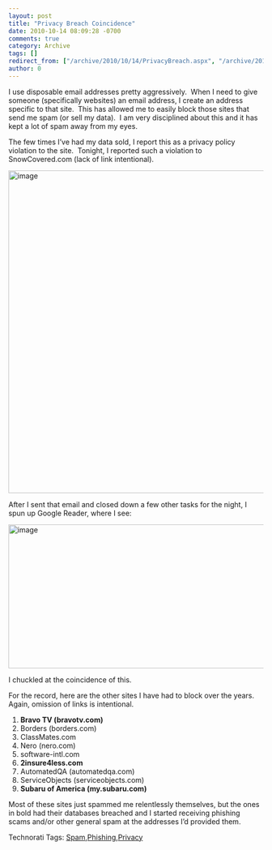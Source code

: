 ```yaml
---
layout: post
title: "Privacy Breach Coincidence"
date: 2010-10-14 08:09:28 -0700
comments: true
category: Archive
tags: []
redirect_from: ["/archive/2010/10/14/PrivacyBreach.aspx", "/archive/2010/10/14/privacybreach.aspx"]
author: 0
---
```

<!-- more -->
<p>I use disposable email addresses pretty aggressively.  When I need to give someone (specifically websites) an email address, I create an address specific to that site.  This has allowed me to easily block those sites that send me spam (or sell my data).  I am very disciplined about this and it has kept a lot of spam away from my eyes.</p>  <p>The few times I’ve had my data sold, I report this as a privacy policy violation to the site.  Tonight, I reported such a violation to SnowCovered.com (lack of link intentional).</p>  <p><img style="background-image: none; border-bottom: 0px; border-left: 0px; margin: ; padding-left: 0px; padding-right: 0px; display: inline; border-top: 0px; border-right: 0px; padding-top: 0px" title="image" border="0" alt="image" src="http://jeffhandley.com/images/jeffhandley_com/Windows-Live-Writer/Privacy-Breach---Funny-Coincidence_A86/image_b50fc946-b749-469e-b145-fb7e6feef776.png" width="663" height="637" /></p>  <p>After I sent that email and closed down a few other tasks for the night, I spun up Google Reader, where I see:</p>  <p><img style="background-image: none; border-bottom: 0px; border-left: 0px; margin: ; padding-left: 0px; padding-right: 0px; display: inline; border-top: 0px; border-right: 0px; padding-top: 0px" title="image" border="0" alt="image" src="http://jeffhandley.com/images/jeffhandley_com/Windows-Live-Writer/Privacy-Breach---Funny-Coincidence_A86/image_76cd1af6-9e4f-4848-a39f-1f523d99e5e8.png" width="667" height="284" /></p>  <p>I chuckled at the coincidence of this.</p>  <p>For the record, here are the other sites I have had to block over the years.  Again, omission of links is intentional.</p>  <ol>   <li><strong>Bravo TV (bravotv.com)</strong></li>    <li>Borders (borders.com)</li>    <li>ClassMates.com</li>    <li>Nero (nero.com)</li>    <li>software-intl.com</li>    <li><strong>2insure4less.com</strong></li>    <li>AutomatedQA (automatedqa.com)</li>    <li>ServiceObjects (serviceobjects.com)</li>    <li><strong>Subaru of America (my.subaru.com)</strong></li> </ol>  <p>Most of these sites just spammed me relentlessly themselves, but the ones in bold had their databases breached and I started receiving phishing scams and/or other general spam at the addresses I’d provided them.</p>    <div style="padding-bottom: 0px; margin: 0px; padding-left: 0px; padding-right: 0px; display: inline; float: none; padding-top: 0px" id="scid:0767317B-992E-4b12-91E0-4F059A8CECA8:98169537-69f4-443b-bff8-ff1d8558bde6" class="wlWriterEditableSmartContent">Technorati Tags: <a href="http://technorati.com/tags/Spam" rel="tag">Spam</a>,<a href="http://technorati.com/tags/Phishing" rel="tag">Phishing</a>,<a href="http://technorati.com/tags/Privacy" rel="tag">Privacy</a></div>

